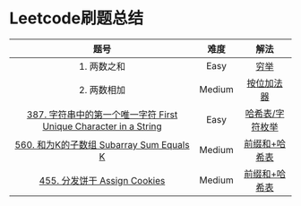 # Leetcode刷题总结

|题号|难度|解法|
|:-:|:-:|:-:|
|1. 两数之和|Easy|[穷举](https://github.com/AnthonyXM/Leetcode/blob/master/Solutions/1.%20%E4%B8%A4%E6%95%B0%E4%B9%8B%E5%92%8C/solution.c)|
|2. 两数相加|Medium|[按位加法器](https://github.com/AnthonyXM/Leetcode/blob/master/Solutions/2.%20%E4%B8%A4%E6%95%B0%E7%9B%B8%E5%8A%A0/solution.cpp)|
|[387. 字符串中的第一个唯一字符 First Unique Character in a String](https://leetcode-cn.com/problems/first-unique-character-in-a-string/)|Easy|[哈希表/字符枚举](https://github.com/AnthonyXM/Leetcode/blob/master/Solutions/solution0387.py)|
|[560. 和为K的子数组 Subarray Sum Equals K](https://leetcode-cn.com/problems/subarray-sum-equals-k/)|Medium|[前缀和+哈希表](https://github.com/AnthonyXM/Leetcode/blob/master/Solutions/solution0560.py)|
|[455. 分发饼干 Assign Cookies](https://leetcode-cn.com/problems/subarray-sum-equals-k/)|Medium|[前缀和+哈希表](https://github.com/AnthonyXM/Leetcode/blob/master/Solutions/solution0455.py)|